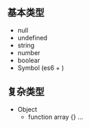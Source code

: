##  基本类型
- null 
- undefined
- string
- number
- boolear
- Symbol (es6 + )


##  复杂类型
- Object
  - function array {} ...